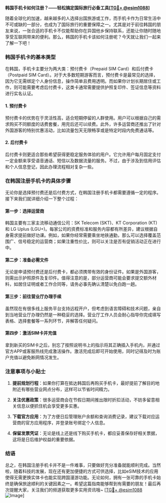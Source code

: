 **韩国手机卡如何注册？——轻松搞定国际旅行必备工具[[TG💪+ @esim1088](https://t.me/s/esim1088)]**

随着全球化的加速，越来越多的人选择出国旅游或工作，而手机卡作为日常生活中不可或缺的一部分，也成为了国际旅行的重要保障之一。尤其是对于前往韩国的朋友来说，一张合适的手机卡不仅能帮助你在异国他乡保持联系，还能让你随时随地享受互联网带来的便利。那么，韩国的手机卡该如何注册呢？今天就让我们一起来了解一下吧！

### 韩国手机卡的基本类型

在韩国，手机卡主要分为两大类：预付费卡（Prepaid SIM Card）和后付费卡（Postpaid SIM Card）。对于大多数短期游客而言，预付费卡是最常见的选择，因为它无需绑定个人身份信息，操作简单且费用透明。而如果你计划长期居住或工作，则可能需要考虑后付费卡，这类卡通常需要提供护照复印件、签证信息等资料进行实名认证。

#### 1. 预付费卡
预付费卡的优势在于灵活性高，适合短期停留的人群使用。用户可以根据自己的需求购买不同额度的话费套餐，用完后还可以续费。此外，许多运营商还推出了针对外国游客的特别优惠活动，比如流量包天无限畅享或是特定时段内免费通话等。

#### 2. 后付费卡
后付费卡则更适合那些希望获得更稳定服务体验的用户。它允许用户每月固定支付一定金额来享受语音通话、短信以及数据流量的服务。不过，由于涉及到信用评估和个人信息登记，因此办理流程相对复杂一些。

### 在韩国注册手机卡的具体步骤

无论你是选择预付费还是后付费方式，在韩国注册手机卡都需要遵循一定的程序。接下来我们就详细介绍一下整个过程：

#### 第一步：选择运营商
韩国主要有三家主流移动通信公司：SK Telecom (SKT)、KT Corporation (KT) 和 LG Uplus (LGU+)。每家公司的资费标准和服务内容都有所差异，建议根据自身需求提前做好功课。例如，如果你经常需要乘坐地铁通勤，那么可以选择覆盖范围广、信号稳定的运营商；如果注重性价比，则可以关注是否有促销活动正在进行中。

#### 第二步：准备必需文件
无论是申请预付费还是后付费卡，都必须携带有效的身份证件。如果是外国游客，则需出示护照原件及复印件。值得注意的是，部分运营商可能会要求提交额外材料，如居住证明或者工作合同等，请务必事先确认清楚以免白跑一趟。

#### 第三步：前往营业厅办理手续
虽然现在有很多线上服务平台支持远程开户，但考虑到语言障碍和技术问题，亲自到当地营业厅办理仍然是一种稳妥的选择。营业厅工作人员会耐心指导你完成填写表格、选择套餐等一系列环节，并解答任何疑问。

#### 第四步：激活SIM卡并充值
拿到新买的SIM卡之后，别忘了按照说明书上的指示将其正确插入手机内，并通过官方APP或客服热线完成激活操作。激活完成后即可开始使用，同时记得及时为账户充值以避免断网情况发生。

### 注意事项与小贴士

1. **提前规划行程**：如果你打算在抵达韩国后再购买手机卡，最好提前了解目的地附近有哪些营业网点分布，这样可以节省时间精力。
   
2. **关注优惠政策**：很多运营商会在节假日期间推出限时折扣活动，不妨多留意相关信息以便抓住机会享受更多实惠。

3. **下载官方应用**：为了方便日后管理账户余额和查询消费记录，建议下载对应运营商的官方应用程序，并登录账号绑定个人信息。

4. **保留发票凭证**：无论是线上还是线下购买手机卡，都应妥善保存好相关票据，这将是日后维护权益的重要依据。

### 结语

总之，在韩国注册手机卡并不是一件难事，只要做好充分准备就能顺利完成。当然啦，随着科技的发展，现在还有更加便捷的方式可供选择，比如eSIM技术的应用使得无需更换实体卡也能实现跨国漫游功能。无论如何，拥有一张可靠的手机卡始终是确保旅途顺利的关键因素之一。希望这篇指南能够帮到有需要的朋友！最后再次提醒大家，关注我们的频道获取更多实用资讯哦~ [[TG💪+ @esim1088](https://t.me/s/esim1088) ![Image](https://i.postimg.cc/4NQfJmqS/Snipaste-2025-05-13-00-14-12.png)]